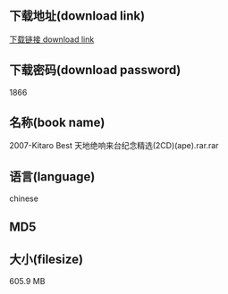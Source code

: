 ## 下载地址(download link)
[下载链接 download link](https://voluble-croquembouche-d321dc.netlify.app/?s=2007-Kitaro+Best++%E5%A4%A9%E5%9C%B0%E7%BB%9D%E5%93%8D%E6%9D%A5%E5%8F%B0%E7%BA%AA%E5%BF%B5%E7%B2%BE%E9%80%89%282CD%29%28ape%29.rar)

## 下载密码(download password)
1866

## 名称(book name)
2007-Kitaro Best  天地绝响来台纪念精选(2CD)(ape).rar.rar

## 语言(language)
chinese

## MD5


## 大小(filesize)
605.9 MB
